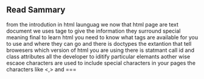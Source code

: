 ## Read Sammary
from the introdution in html launguag we now that html page are text document
we uses tage to give the information they surround special meaning
final to learn html you need to know what tags are available for you to use and where they can go
and there is doctypes the extantion that tell browesers which version of html you are using
there is statmant call id and class attributes all the developer to iditify particular elemants
aother wise escaoe characters are used to include special characters in your pages the characters like <,> and === 